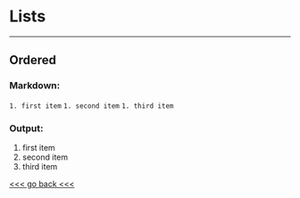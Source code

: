 # Lists

---

## Ordered

### Markdown:

`1. first item`
`1. second item`
`1. third item`

### Output:

1. first item
1. second item
1. third item

[<<< go back <<< ](https://github.com/Pal79/markdown-cheat-sheet)
